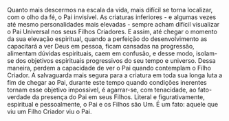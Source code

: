 ﻿Quanto mais descermos na escala da vida, mais difícil se torna localizar, com o olho da fé, o Pai invisível. As criaturas inferiores - e algumas vezes até mesmo personalidades mais elevadas - sempre acham difícil  visualizar o Pai Universal nos seus Filhos Criadores. E assim, até chegar o momento da sua elevação espiritual, quando a perfeição do desenvolvimento as capacitará a ver Deus em pessoa, ficam cansadas na progressão, alimentam dúvidas espirituais, caem em confusão, e desse modo, isolam-se dos objetivos espirituais progressivos do seu tempo e universo. Dessa maneira, perdem a capacidade de ver o Pai quando contemplam o Filho Criador. A salvaguarda mais segura para a criatura em toda sua longa luta a fim de chegar ao Pai, durante este tempo quando condições inerentes tornam esse objetivo impossível, é agarrar-se, com tenacidade, ao fato-verdade da presença do Pai em seus Filhos. Literal e figurativamente, espiritual e pessoalmente, o Pai e os Filhos são Um. É um fato: aquele que viu um Filho Criador viu o Pai.